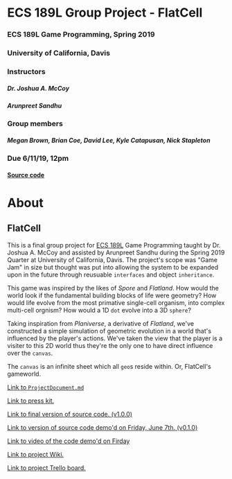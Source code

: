 # ECS 189L Group Project - FlatCell 
### ECS 189L Game Programming, Spring 2019
### University of California, Davis
### Instructors 
##### Dr. Joshua A. McCoy
##### Arunpreet Sandhu
### Group members 
##### Megan Brown, Brian Coe, David Lee, Kyle Catapusan, Nick Stapleton
### Due 6/11/19, 12pm

#### [Source code](https://github.com/nhstaple/FlatCell/releases/tag/v1.0.0)

# About
## FlatCell
This is a final group project for [ECS 189L](https://github.com/dr-jam/ECS189L/) Game Programming taught by Dr. Joshua A. McCoy and
assisted by Arunpreet Sandhu during the Spring 2019 Quarter at University of California, Davis. The project's scope was "Game Jam" 
in size but thought was put into allowing the system to be expanded upon in the future through reusuable `interfaces` and
object `inheritance`. 

This game was inspired by the likes of *Spore* and *Flatland*. How would the world look if the fundamental building blocks of life were
geometry? How would life evolve from the most primative single-cell organism, into complex multi-cell orgnism? How would a 1D `dot`
evolve into a 3D `sphere`?

Taking inspiration from *Planiverse*, a derivative of *Flatland*, we've constructed a simple simulation of geometric evolution in 
a world that's influenced by the player's actions. We've taken the view that the player is a visiter to this 2D world thus they're
the only one to have direct influence over the `canvas`.

The `canvas` is an infinite sheet which all `geo`s reside within. Or, FlatCell's gameworld.

[Link to `ProjectDocument.md`](https://github.com/nhstaple/FlatCell/blob/master/ProjectDocument.md)

[Link to press kit.](https://nhstaple.github.io/FlatCell/)

[Link to final version of source code. (v1.0.0)](https://github.com/nhstaple/FlatCell/releases/tag/v1.0.0)

[Link to version of source code demo'd on Friday, June 7th. (v0.1.0)](https://github.com/nhstaple/FlatCell/releases/tag/v0.1.0)

[Link to video of the code demo'd on Firday](https://youtu.be/XjD1UQBSkIQ)

[Link to project Wiki.](https://github.com/nhstaple/FlatCell/wiki)

[Link to project Trello board.](https://github.com/nhstaple/FlatCell/projects/1)
